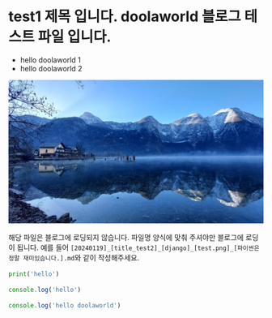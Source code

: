 # test1 제목 입니다. doolaworld 블로그 테스트 파일 입니다.

* hello doolaworld 1
* hello doolaworld 2

![연습 이미지](img/lake-7624330_1280.jpg)

해당 파일은 블로그에 로딩되지 않습니다. 파일명 양식에 맞춰 주셔야만 블로그에 로딩이 됩니다. 예를 들어 `[20240119]_[title_test2]_[django]_[test.png]_[파이썬은 정말 재미있습니다.].md`와 같이 작성해주세요.


```python
print('hello')
```

```javascript
console.log('hello')
```

```js
console.log('hello doolaworld')
```